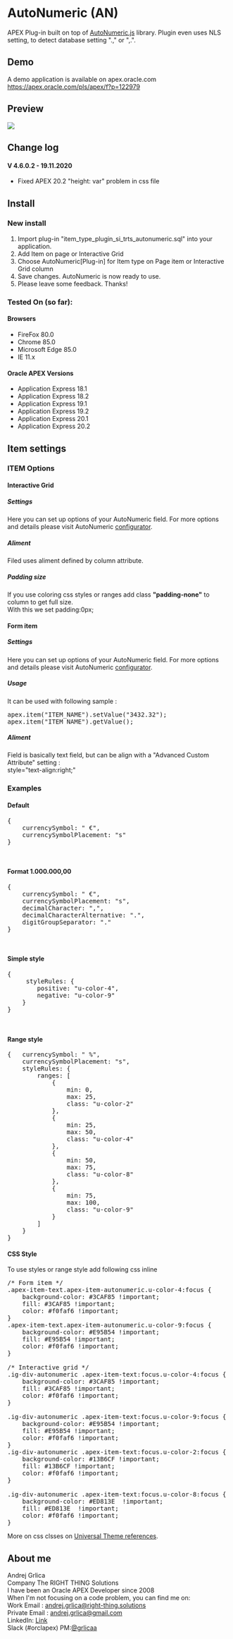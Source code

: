 # AutoNumeric (AN)

APEX Plug-in built on top of [AutoNumeric.js](http://autonumeric.org/) library.
Plugin even uses NLS setting, to detect database setting ".," or ",.".

## Demo
A demo application is available on apex.oracle.com<br/>
https://apex.oracle.com/pls/apex/f?p=122979

## Preview
![](https://github.com/grlicaa/AutoNumeric/blob/master/docs/preview/AutoNumericPreview.gif)


## Change log
#### V 4.6.0.2 - 19.11.2020
<ul>
<li>Fixed APEX 20.2 "height: var" problem in css file</li>  
</ul>

## Install

### New install
<ol>
<li>Import plug-in "item_type_plugin_si_trts_autonumeric.sql" into your application.</li>
<li>Add Item on page or Interactive Grid</li>
<li>Choose AutoNumeric[Plug-in] for Item type on Page item or Interactive Grid column</li>
<li>Save changes. AutoNumeric is now ready to use.</li>
<li>Please leave some feedback. Thanks!</li>
</ol>


### Tested On (so far):

#### Browsers
<ul>
<li>FireFox 80.0</li>
<li>Chrome 85.0</li>
<li>Microsoft Edge 85.0</li>
<li>IE 11.x</li>
</ul>


#### Oracle APEX Versions
<ul>
<li>Application Express 18.1</li>
<li>Application Express 18.2</li>
<li>Application Express 19.1</li>
<li>Application Express 19.2</li>
<li>Application Express 20.1</li>
<li>Application Express 20.2</li>
</ul>


## Item settings

### ITEM Options

#### Interactive Grid

##### Settings
Here you can set up options of your AutoNumeric field. For more options and details please visit AutoNumeric  [configurator](http://autonumeric.org/configurator).
##### Aliment
Filed uses aliment defined by column attribute.
##### Padding size
If you use coloring css styles or ranges add class <strong>"padding-none"</strong> to column to get full size.<br>
With this we set padding:0px;

#### Form item

##### Settings
Here you can set up options of your AutoNumeric field. For more options and details please visit AutoNumeric  [configurator](http://autonumeric.org/configurator).
##### Usage
It can be used with following sample :
<pre>
apex.item("ITEM_NAME").setValue("3432.32");
apex.item("ITEM_NAME").getValue();
</pre>
##### Aliment
Field is basically text field, but can be align with a "Advanced Custom Attribute" setting :<br/>
style="text-align:right;"


### Examples
#### Default
<pre>
{
    currencySymbol: " €",
    currencySymbolPlacement: "s"
}
</pre><br>
#### Format 1.000.000,00
<pre>
{
    currencySymbol: " €",
    currencySymbolPlacement: "s",
    decimalCharacter: ",",
    decimalCharacterAlternative: ".",
    digitGroupSeparator: "."
}
</pre><br>
#### Simple style
<pre>
{
     styleRules: {
        positive: "u-color-4",
        negative: "u-color-9"
    }
}
</pre><br>
#### Range style
<pre>
{   currencySymbol: " %",
    currencySymbolPlacement: "s",
    styleRules: {
        ranges: [
            {
                min: 0,
                max: 25,
                class: "u-color-2"
            },
            {
                min: 25,
                max: 50,
                class: "u-color-4"
            },
            {
                min: 50,
                max: 75,
                class: "u-color-8"
            },
            {
                min: 75,
                max: 100,
                class: "u-color-9"
            }
        ]
    }
}
</pre>

#### CSS Style
To use styles or range style add following css inline 
<pre>
/* Form item */
.apex-item-text.apex-item-autonumeric.u-color-4:focus {
    background-color: #3CAF85 !important;
    fill: #3CAF85 !important;
    color: #f0faf6 !important;
}
.apex-item-text.apex-item-autonumeric.u-color-9:focus {
    background-color: #E95B54 !important;
    fill: #E95B54 !important;
    color: #f0faf6 !important;
}

/* Interactive grid */
.ig-div-autonumeric .apex-item-text:focus.u-color-4:focus {
    background-color: #3CAF85 !important;
    fill: #3CAF85 !important;
    color: #f0faf6 !important;
}

.ig-div-autonumeric .apex-item-text:focus.u-color-9:focus {
    background-color: #E95B54 !important;
    fill: #E95B54 !important;
    color: #f0faf6 !important;
}
.ig-div-autonumeric .apex-item-text:focus.u-color-2:focus {
    background-color: #13B6CF !important;
    fill: #13B6CF !important;
    color: #f0faf6 !important;
}

.ig-div-autonumeric .apex-item-text:focus.u-color-8:focus {
    background-color: #ED813E  !important;
    fill: #ED813E  !important;
    color: #f0faf6 !important;
}
</pre>
More on css clsses on [Universal Theme references](https://apex.oracle.com/pls/apex/apex_pm/r/ut/color-and-status-modifiers).


## About me
Andrej Grlica<br/>
Company The RIGHT THING Solutions<br/>
I have been an Oracle APEX Developer since 2008<br/>
When I'm not focusing on a code problem, you can find me on:<br/>
Work Email : [andrej.grlica@right-thing.solutions](mailto:andrej.grlica@right-thing.solutions)<br/>
Private Email : [andrej.grlica@gmail.com](mailto:andrej.grlica@gmail.com)<br/>
LinkedIn: [Link](https://www.linkedin.com/in/andrej-grlica-303998a4/)<br/>
Slack (#orclapex) PM:[@grlicaa](https://orclapex.slack.com/messages/@grlicaa/)
